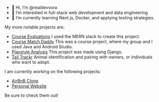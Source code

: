 - 👋 Hi, I’m @realdevvora
- 👀 I’m interested in full-stack web development and data engineering
- 🌱 I’m currently learning Next.js, Docker, and applying testing strategies.

My more notable projects are:

- [Course Evaluations](https://github.com/realdevvora/course-evaluations)
I used the MERN stack to create this project.
- [Course Match Daddy](https://github.com/CSC207-2023Y-UofT/course-project-course-match-daddy)
This was a course project, where my group and I used Java and Android Studio.
- [Playstyle Analysis](https://github.com/realdevvora/Playstyle_Analysis)
This project was made using Django.
- [Tail Trackr](https://github.com/utmgdsc/TAIL-Trackr)
Animal identification and pairing with owners, or individuals who want to adopt.

I am currently working on the following projects:
- [AirBnB Clone](https://github.com/realdevvora/AirBnB-Clone)
- [Personal Website](https://github.com/realdevvora/realdevvora.github.io)

Be sure to check them out!
<!---
realdevvora/realdevvora is a ✨ special ✨ repository because its `README.md` (this file) appears on your GitHub profile.
You can click the Preview link to take a look at your changes.
--->
